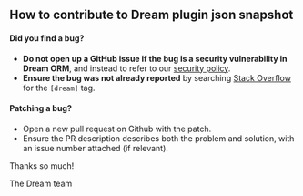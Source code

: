 ## How to contribute to Dream plugin json snapshot

#### **Did you find a bug?**

- **Do not open up a GitHub issue if the bug is a security vulnerability
  in Dream ORM**, and instead to refer to our [security policy](https://github.com/rvohealth/dream-plugin-json-snapshot/SECURITY.md).
- **Ensure the bug was not already reported** by searching [Stack Overflow](https://stackoverflow.com) for the `[dream]` tag.

#### **Patching a bug?**

- Open a new pull request on Github with the patch.
- Ensure the PR description describes both the problem and solution, with an issue number attached (if relevant).

Thanks so much!

The Dream team
